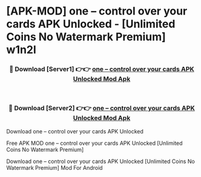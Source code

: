 # [APK-MOD] one – control over your cards APK Unlocked - [Unlimited Coins No Watermark Premium] w1n2l



<div align="center">
<h3>🔴 Download [Server1] 👉👉 <a href="https://momento.my/?title=one_–_control_over_your_cards_APK_Unlocked">one – control over your cards APK Unlocked Mod Apk</a></h3><br>

<h3>🔴 Download [Server2] 👉👉 <a href="https://momento.my/?title=one_–_control_over_your_cards_APK_Unlocked">one – control over your cards APK Unlocked Mod Apk</a></h3>
</div>



Download one – control over your cards APK Unlocked 

Free APK MOD one – control over your cards APK Unlocked [Unlimited Coins No Watermark Premium]

Download one – control over your cards APK Unlocked [Unlimited Coins No Watermark Premium] Mod For Android
